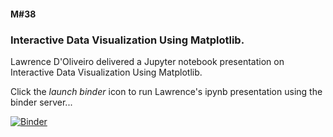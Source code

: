 #### M#38

### Interactive Data Visualization Using Matplotlib.

Lawrence D'Oliveiro delivered a Jupyter notebook presentation on Interactive Data 
Visualization Using Matplotlib.

Click the *launch binder* icon to run Lawrence's ipynb presentation using the binder server...

[![Binder](https://mybinder.org/badge_logo.svg)](https://mybinder.org/v2/gh/HamPUG/meetings/master?filepath=2017%2F2017-09-11%2Fldo%2FInteractive%20Data%20Visualization%20Using%20Matplotlib.ipynb)
